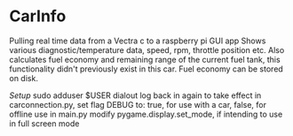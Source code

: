 # CarInfo
Pulling real time data from a Vectra c to a raspberry pi GUI app
Shows various diagnostic/temperature data, speed, rpm, throttle position etc.
Also calculates fuel economy and remaining range of the current fuel tank, this functionality didn't previously exist in this car. 
Fuel economy can be stored on disk.

*Setup*
sudo adduser $USER dialout
log back in again to take effect
in carconnection.py, set flag DEBUG to: true, for use with a car, false, for offline use
in main.py modify pygame.display.set_mode, if intending to use in full screen mode
